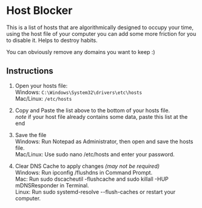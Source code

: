 # Host Blocker
This is a list of hosts that are algorithmically designed to occupy your time, using the host file of your computer you can add some more friction for you to disable it. Helps to destroy habits.

You can obviously remove any domains you want to keep :)

## Instructions
1. Open your hosts file:  
  Windows: `C:\Windows\System32\drivers\etc\hosts`  
  Mac/Linux: `/etc/hosts`  

1. Copy and Paste the list above to the bottom of your hosts file.  
  *note* if your host file already contains some data, paste this list at the end  

1. Save the file  
  Windows: Run Notepad as Administrator, then open and save the hosts file.  
  Mac/Linux: Use sudo nano /etc/hosts and enter your password.  

1. Clear DNS Cache to apply changes *(may not be required)*  
  Windows: Run ipconfig /flushdns in Command Prompt.  
  Mac: Run sudo dscacheutil -flushcache and sudo killall -HUP mDNSResponder in Terminal.  
  Linux: Run sudo systemd-resolve --flush-caches or restart your computer.  
